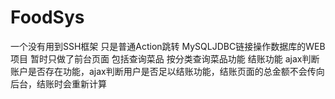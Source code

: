 # FoodSys
一个没有用到SSH框架 只是普通Action跳转 MySQLJDBC链接操作数据库的WEB项目
暂时只做了前台页面 包括查询菜品 按分类查询菜品功能  结账功能  ajax判断账户是否存在功能，ajax判断用户是否足以结账功能，结账页面的总金额不会传向后台，结账时会重新计算
